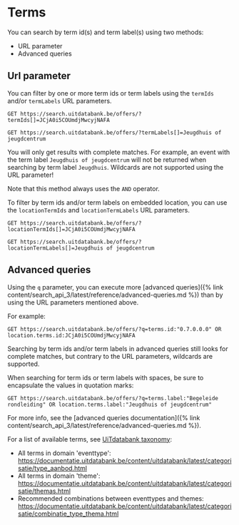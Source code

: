 ---
---

# Terms

You can search by term id\(s\) and term label\(s\) using two methods:

* URL parameter
* Advanced queries

## Url parameter

You can filter by one or more term ids or term labels using the `termIds` and/or `termLabels` URL parameters.

```
GET https://search.uitdatabank.be/offers/?termIds[]=JCjA0i5COUmdjMwcyjNAFA
```

```
GET https://search.uitdatabank.be/offers/?termLabels[]=Jeugdhuis of jeugdcentrum
```

You will only get results with complete matches. For example, an event with the term label `Jeugdhuis of jeugdcentrum` will not be returned when searching by term label `Jeugdhuis`. Wildcards are not supported using the URL parameter!

Note that this method always uses the `AND` operator.

To filter by term ids and/or term labels on embedded location, you can use the `locationTermIds` and `locationTermLabels` URL parameters.

```
GET https://search.uitdatabank.be/offers/?locationTermIds[]=JCjA0i5COUmdjMwcyjNAFA
```

```
GET https://search.uitdatabank.be/offers/?locationTermLabels[]=Jeugdhuis of jeugdcentrum
```

## Advanced queries

Using the `q` parameter, you can execute more [advanced queries]({% link content/search_api_3/latest/reference/advanced-queries.md %}) than by using the URL parameters mentioned above.

For example:

```
GET https://search.uitdatabank.be/offers/?q=terms.id:"0.7.0.0.0" OR location.terms.id:JCjA0i5COUmdjMwcyjNAFA
```

Searching by term ids and/or term labels in advanced queries still looks for complete matches, but contrary to the URL parameters, wildcards are supported.

When searching for term ids or term labels with spaces, be sure to encapsulate the values in quotation marks:

```
GET https://search.uitdatabank.be/offers/?q=terms.label:"Begeleide rondleiding" OR location.terms.label:"Jeugdhuis of jeugdcentrum"
```

For more info, see the [advanced queries documentation]({% link content/search_api_3/latest/reference/advanced-queries.md %}).

For a list of available terms, see [UiTdatabank taxonomy](http://taxonomy.uitdatabank.be/api/domain):
* All terms in domain 'eventtype': https://documentatie.uitdatabank.be/content/uitdatabank/latest/categorisatie/type_aanbod.html
* All terms in domain 'theme': https://documentatie.uitdatabank.be/content/uitdatabank/latest/categorisatie/themas.html
* Recommended combinations between eventtypes and themes: https://documentatie.uitdatabank.be/content/uitdatabank/latest/categorisatie/combinatie_type_thema.html

